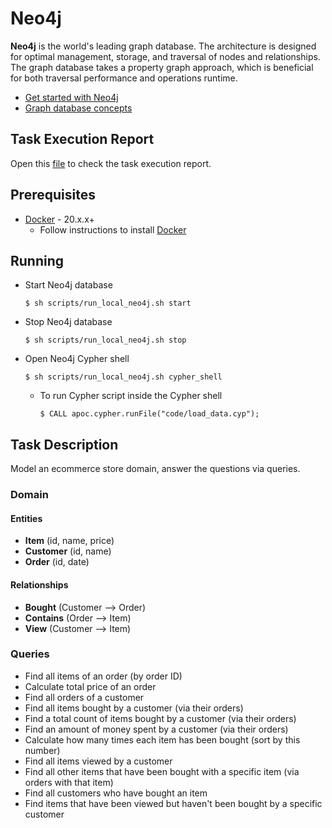 # Neo4j

**Neo4j** is the world's leading graph database. The architecture is designed for optimal management, storage, and
traversal of nodes and relationships. The graph database takes a property graph approach, which is beneficial for both
traversal performance and operations runtime.

* [Get started with Neo4j](https://neo4j.com/docs/getting-started/current/get-started-with-neo4j/)
* [Graph database concepts](https://neo4j.com/docs/getting-started/current/graphdb-concepts/)

## Task Execution Report

Open this [file](report/README.md) to check the task execution report.

## Prerequisites

* [Docker](https://www.docker.com/) - 20.x.x+
    * Follow instructions to install [Docker](https://www.docker.com/get-started)

## Running

* Start Neo4j database
    ```shell
    $ sh scripts/run_local_neo4j.sh start
    ```
* Stop Neo4j database
    ```shell
    $ sh scripts/run_local_neo4j.sh stop
    ```
* Open Neo4j Cypher shell
    ```shell
    $ sh scripts/run_local_neo4j.sh cypher_shell
    ```
    * To run Cypher script inside the Cypher shell
        ```shell
        $ CALL apoc.cypher.runFile("code/load_data.cyp");
        ```

## Task Description

Model an ecommerce store domain, answer the questions via queries.

### Domain

#### Entities

* **Item** (id, name, price)
* **Customer** (id, name)
* **Order** (id, date)

#### Relationships

* **Bought** (Customer --> Order)
* **Contains** (Order --> Item)
* **View** (Customer --> Item)

### Queries

* Find all items of an order (by order ID)
* Calculate total price of an order
* Find all orders of a customer
* Find all items bought by a customer (via their orders)
* Find a total count of items bought by a customer (via their orders)
* Find an amount of money spent by a customer (via their orders)
* Calculate how many times each item has been bought (sort by this number)
* Find all items viewed by a customer
* Find all other items that have been bought with a specific item (via orders with that item)
* Find all customers who have bought an item
* Find items that have been viewed but haven't been bought by a specific customer
